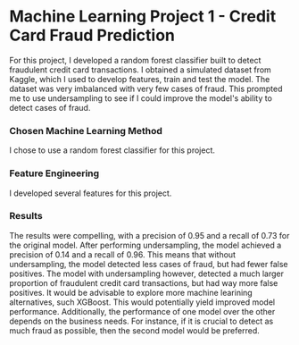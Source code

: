 # Machine Learning Project 1 - Credit Card Fraud Prediction
For this project, I developed a random forest classifier built to detect fraudulent credit card transactions. I obtained a simulated dataset from Kaggle, which I used to develop features, train and test the model. The dataset was very imbalanced with very few cases of fraud. This prompted me to use undersampling to see if I could improve the model's ability to detect cases of fraud.
### Chosen Machine Learning Method
I chose to use a random forest classifier for this project. 
### Feature Engineering
I developed several features for this project.
### Results
The results were compelling, with a precision of 0.95 and a recall of 0.73 for the original model. After performing undersampling, the model achieved a precision of 0.14 and a recall of 0.96. This means that without undersampling, the model detected less cases of fraud, but had fewer false positives. The model with undersampling however, detected a much larger proportion of fraudulent credit card transactions, but had way more false positives. 
It would be advisable to explore more machine learining alternatives, such XGBoost. This would potentially yield improved model performance. Additionally, the performance of one model over the other depends on the business needs. For instance, if it is crucial to detect as much fraud as possible, then the second model would be preferred. 